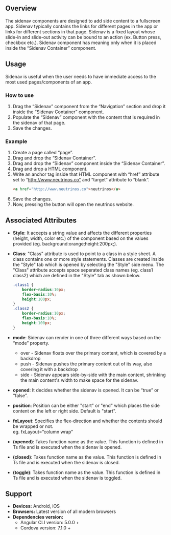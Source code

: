 ## Overview
The sidenav components are designed to add side content to a fullscreen app. Sidenav typically contains the links for different pages in the app or links for different sections in that page. Sidenav is a fixed layout whose slide-in and slide-out activity can be bound to an action (ex. Button press, checkbox etc.). 
Sidenav component has meaning only when it is placed inside the “Sidenav Container” component.

## Usage
Sidenav is useful when the user needs to have immediate access to the most used pages/components of an app.

### How to use

1. Drag the “Sidenav” component from the “Navigation” section and drop it inside the “Sidenav Container” component.
2. Populate the “Sidenav” component with the content that is required in the sidenav of that page.
3. Save the changes.

### Example

1. Create a page called “page”.
2. Drag and drop the “Sidenav Container”.
3. Drag and drop the “Sidenav” component inside the “Sidenav Container”.
4. Drag and drop a HTML component.
5. Write an anchor tag inside that HTML component with “href” attribute set to “http://www.neutrinos.co”  and “target” attribute to “blank”.
	```html
	<a href="http://www.neutrinos.co">neutrinos</a>
	```
6. Save the changes.
7. Now, pressing the button will open the neutrinos website.

## Associated Attributes
- **Style**: It accepts a string value and affects the different properties (height, width, color etc.) of the component based on the values provided (eg. background:orange;height:200px;).

- **Class**: "Class" attribute is used to point to a class in a style sheet. A class contains one or more style statements. Classes are created inside the "Style" tab which is opened by selecting the "Style" side menu. The "Class" attribute accepts space seperated class names (eg. class1 class2) which are defined in the "Style" tab as shown below.
    ```css
    .class1 {
        border-radius:10px;
        flex-basis:10%;
        height:100px;
    }
    .class2 {
        border-radius:10px;
        flex-basis:10%;
        height:100px;
    }
    
    ```
- **mode**: Sidenav can render in one of three different ways based on the “mode” property.
	* over - Sidenav floats over the primary content, which is covered by a backdrop
	* push - Sidenav pushes the primary content out of its way, also covering it with a backdrop
	* side - Sidenav appears side-by-side with the main content, shrinking the main content's width to make space for the sidenav.
- **opened**: It decides whether the sidenav is opened. It can be “true” or “false”.
- **position**: Position can be either "start" or "end" which places the side content on the left or right side. Default is "start".

- **fxLayout**: Specifies the flex-direction and whether the contents should be wrapped or not.  
eg. fxLayout=”column wrap”

- **(opened)**: Takes function name as the value. This function is defined in Ts file and is executed when the sidenav is opened.

- **(closed)**: Takes function name as the value. This function is defined in Ts file and is executed when the sidenav is closed.

- **(toggle)**: Takes function name as the value. This function is defined in Ts file and is executed when the sidenav is toggled.




## Support
- **Devices:** Android, iOS
- **Browsers:**  Latest version of all modern browsers
- **Dependencies version:** 
    - Angular CLI version: 5.0.0 + 
    - Cordova version: 7.1.0 +


